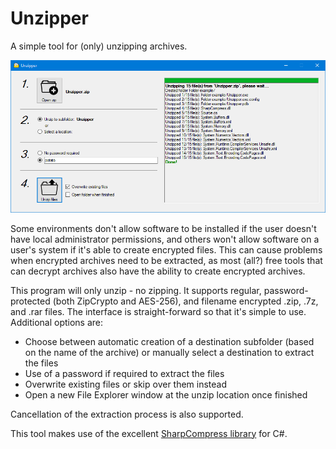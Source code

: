 # Unzipper
A simple tool for (only) unzipping archives.

![alt text](https://github.com/jeffhigginsgithub/Unzipper/blob/main/Unzipper%20example.png)

Some environments don't allow software to be installed if the user doesn't have local administrator permissions, and others won't allow software on a user's system if it's able to create encrypted files. This can cause problems when encrypted archives need to be extracted, as most (all?) free tools that can decrypt archives also have the ability to create encrypted archives.

This program will only unzip - no zipping. It supports regular, password-protected (both ZipCrypto and AES-256), and filename encrypted .zip, .7z, and .rar files. The interface is straight-forward so that it's simple to use. Additional options are:

* Choose between automatic creation of a destination subfolder (based on the name of the archive) or manually select a destination to extract the files
* Use of a password if required to extract the files
* Overwrite existing files or skip over them instead
* Open a new File Explorer window at the unzip location once finished

Cancellation of the extraction process is also supported.

This tool makes use of the excellent [SharpCompress library](https://github.com/adamhathcock/sharpcompress) for C#.
